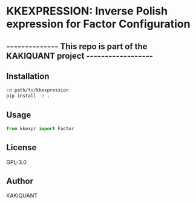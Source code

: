 # KKEXPRESSION: Inverse Polish expression for Factor Configuration
## -------------- This repo is part of the KAKIQUANT project ------------------

## Installation
```bash
cd path/to/kkexpression
pip install -e .
```
## Usage
```python
from kkexpr import Factor
```

## License
GPL-3.0

## Author
KAKIQUANT
